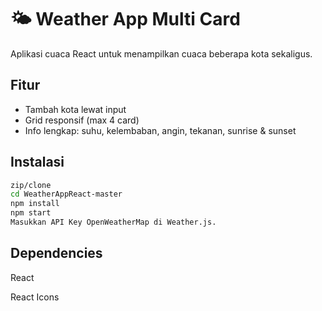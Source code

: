 # 🌤️ Weather App Multi Card

Aplikasi cuaca React untuk menampilkan cuaca beberapa kota sekaligus.

## Fitur
- Tambah kota lewat input
- Grid responsif (max 4 card)
- Info lengkap: suhu, kelembaban, angin, tekanan, sunrise & sunset

## Instalasi
```bash
zip/clone
cd WeatherAppReact-master
npm install
npm start
Masukkan API Key OpenWeatherMap di Weather.js.
```
## Dependencies
React

React Icons
